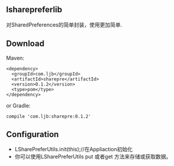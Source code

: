 ## lsharepreferlib
对SharedPreferences的简单封装，使用更加简单.
## Download
Maven:
```
<dependency>
  <groupId>com.ljb</groupId>
  <artifactId>sharepre</artifactId>
  <version>0.1.2</version>
  <type>pom</type>
</dependency>
```
or Gradle:
```
compile 'com.ljb:sharepre:0.1.2'
```
## Configuration
- LSharePreferUtils.init(this);//在Appliaction初始化
- 你可以使用LSharePreferUtils put 或者get 方法来存储或获取数据。